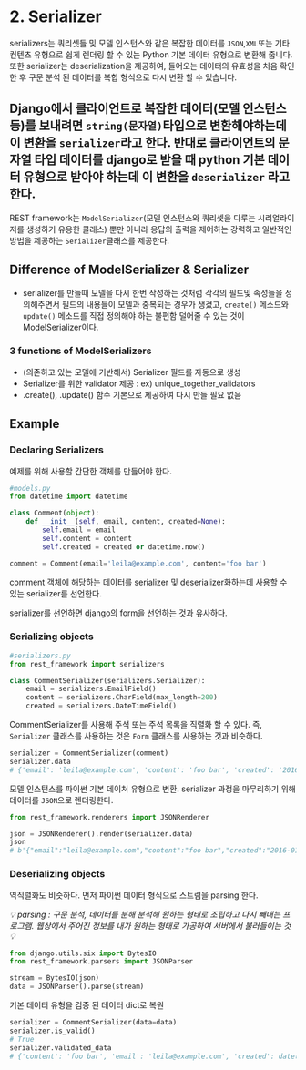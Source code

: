 # 2. Serializer

serializers는 쿼리셋들 및 모델 인스턴스와 같은 복잡한 데이터를 `JSON`,`XML`또는 기타 컨텐츠 유형으로 쉽게 렌더링 할 수 있는 Python 기본 데이터 유형으로 변환해 줍니다. 또한 serializer는 deserialization을 제공하여, 들어오는 데이터의 유효성을 처음 확인한 후 구문 분석 된 데이터를 복합 형식으로 다시 변환 할 수 있습니다.

## Django에서 클라이언트로 복잡한 데이터(모델 인스턴스등)를 보내려면 `string(문자열)`타입으로 변환해야하는데 이 변환을 `serializer`라고 한다. 반대로 클라이언트의 문자열 타입 데이터를 django로 받을 때 python 기본 데이터 유형으로 받아야 하는데 이 변환을 `deserializer` 라고 한다.

REST framework는 `ModelSerializer`(모델 인스턴스와 쿼리셋을 다루는 시리얼라이저를 생성하기 유용한 클래스) 뿐만 아니라 응답의 출력을 제어하는 강력하고 일반적인 방법을 제공하는 `Serializer`클래스를 제공한다.

## Difference of ModelSerializer & Serializer

- serializer를 만들때 모델을 다시 한번 작성하는 것처럼 각각의 필드및 속성들을 정의해주면서 필드의 내용들이 모델과 중복되는 경우가 생겼고, `create()` 메소드와 `update()` 메소드를 직접 정의해야 하는 불편함 덜어줄 수 있는 것이 ModelSerializer이다.

### 3 functions of ModelSerializers
- (의존하고 있는 모델에 기반해서) Serializer 필드를 자동으로 생성
- Serializer를 위한 validator 제공 : ex) unique_together_validators
- .create(), .update() 함수 기본으로 제공하여 다시 만들 필요 없음 

## Example

### Declaring Serializers

예제를 위해 사용할 간단한 객체를 만들어야 한다.
```py
#models.py
from datetime import datetime

class Comment(object):
    def __init__(self, email, content, created=None):
        self.email = email
        self.content = content
        self.created = created or datetime.now()

comment = Comment(email='leila@example.com', content='foo bar')
```
comment 객체에 해당하는 데이터를 serializer 및 deserializer화하는데 사용할 수 있는 serializer를 선언한다.

serializer를 선언하면 django의 form을 선언하는 것과 유사하다.

### Serializing objects

```py
#serializers.py
from rest_framework import serializers

class CommentSerializer(serializers.Serializer):
    email = serializers.EmailField()
    content = serializers.CharField(max_length=200)
    created = serializers.DateTimeField()
```

CommentSerializer를 사용해 주석 또는 주석 목록을 직렬화 할 수 있다. 즉, `Serializer` 클래스를 사용하는 것은 `Form` 클래스를 사용하는 것과 비슷하다.

```py
serializer = CommentSerializer(comment)
serializer.data
# {'email': 'leila@example.com', 'content': 'foo bar', 'created': '2016-01-27T15:17:10.375877'}
```
모델 인스턴스를 파이썬 기본 데이처 유형으로 변환. serializer 과정을 마무리하기 위해 데이터를 `JSON`으로 렌더링한다.

```py
from rest_framework.renderers import JSONRenderer

json = JSONRenderer().render(serializer.data)
json
# b'{"email":"leila@example.com","content":"foo bar","created":"2016-01-27T15:17:10.375877"}'
```

### Deserializing objects

역직렬화도 비슷하다. 먼저 파이썬 데이터 형식으로 스트림을 parsing 한다.

_💡 parsing : 구문 분석, 데이터를 분해 분석해 원하는 형태로 조립하고 다시 빼내는 프로그램. 웹상에서 주어진 정보를 내가 원하는 형태로 가공하여 서버에서 불러들이는 것 💡_

```py
from django.utils.six import BytesIO
from rest_framework.parsers import JSONParser

stream = BytesIO(json)
data = JSONParser().parse(stream)
``` 

기본 데이터 유형을 검증 된 데이터 dict로 복원
```py
serializer = CommentSerializer(data=data)
serializer.is_valid()
# True
serializer.validated_data
# {'content': 'foo bar', 'email': 'leila@example.com', 'created': datetime.datetime(2012, 08, 22, 16, 20, 09, 822243)}
```


